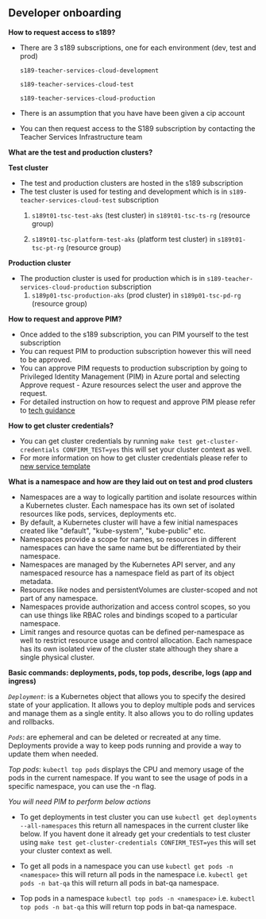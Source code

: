 ## Developer onboarding

**How to request access to s189?**


- There are 3 s189 subscriptions, one for each environment (dev, test and prod)

  `s189-teacher-services-cloud-development`

  `s189-teacher-services-cloud-test`

  `s189-teacher-services-cloud-production`


- There is an assumption that you have have been given a cip account
- You can then request access to the S189 subscription by contacting the Teacher Services Infrastructure team


**What are the test and production clusters?**

**Test cluster**
- The test and production clusters are hosted in the s189 subscription
- The test cluster is used for testing and development which is in `s189-teacher-services-cloud-test` subscription
  1. `s189t01-tsc-test-aks` (test cluster) in `s189t01-tsc-ts-rg` (resource group)

  2. `s189t01-tsc-platform-test-aks` (platform test cluster) in `s189t01-tsc-pt-rg` (resource group)

**Production cluster**
- The production cluster is used for production which is in `s189-teacher-services-cloud-production` subscription
  1. `s189p01-tsc-production-aks` (prod cluster) in `s189p01-tsc-pd-rg` (resource group)


**How to request and approve PIM?**
- Once added to the s189 subscription, you can PIM yourself to the test subscription
- You can request PIM to production subscription however this will need to be approved.
- You can approve PIM requests to production subscription by going to Privileged Identity Management (PIM) in Azure portal and selecting Approve request - Azure resources select the user and approve the request.
- For detailed instruction on how to request and approve PIM please refer to [tech guidance](https://technical-guidance.education.gov.uk/infrastructure/hosting/azure-cip/#onboarding-users)



**How to get cluster credentials?**

- You can get cluster credentials by running `make test get-cluster-credentials CONFIRM_TEST=yes` this will set your cluster context as well.
- For more information on how to get cluster credentials please refer to [new service template](https://github.com/DFE-Digital/teacher-services-cloud/blob/main/templates/new_service/Makefile#L112)

**What is a namespace and how are they laid out on test and prod clusters**
- Namespaces are a way to logically partition and isolate resources within a Kubernetes cluster. Each namespace has its own set of isolated resources like pods, services, deployments etc.
- By default, a Kubernetes cluster will have a few initial namespaces created like "default", "kube-system", "kube-public" etc.
- Namespaces provide a scope for names, so resources in different namespaces can have the same name but be differentiated by their namespace.
- Namespaces are managed by the Kubernetes API server, and any namespaced resource has a namespace field as part of its object metadata.
- Resources like nodes and persistentVolumes are cluster-scoped and not part of any namespace.
- Namespaces provide authorization and access control scopes, so you can use things like RBAC roles and bindings scoped to a particular namespace.
- Limit ranges and resource quotas can be defined per-namespace as well to restrict resource usage and control allocation.
Each namespace has its own isolated view of the cluster state although they share a single physical cluster.

**Basic commands: deployments, pods, top pods, describe, logs (app and ingress)**

 *`Deployment`*: is a Kubernetes object that allows you to specify the desired state of your application. It allows you to deploy multiple pods and services and manage them as a single entity. It also allows you to do rolling updates and rollbacks.

 *`Pods`*: are ephemeral and can be deleted or recreated at any time. Deployments provide a way to keep pods running and provide a way to update them when needed.

 *Top pods*: `kubectl top pods` displays the CPU and memory usage of the pods in the current namespace. If you want to see the usage of pods in a specific namespace, you can use the -n flag.

*You will need PIM to perform below actions*

- To get deployments in test cluster you can use `kubectl get deployments --all-namespaces` this return all namespaces in the current cluster like below. If you havent done it already get your credentials to test cluster using `make test get-cluster-credentials CONFIRM_TEST=yes` this will set your cluster context as well.

- To get all pods in a namespace you can use `kubectl get pods -n <namespace>` this will return all pods in the namespace i.e. `kubectl get pods -n bat-qa` this will return all pods in bat-qa namespace.
- Top pods in a namespace `kubectl top pods -n <namespace>` i.e. `kubectl top pods -n bat-qa` this will return top pods in bat-qa namespace.
